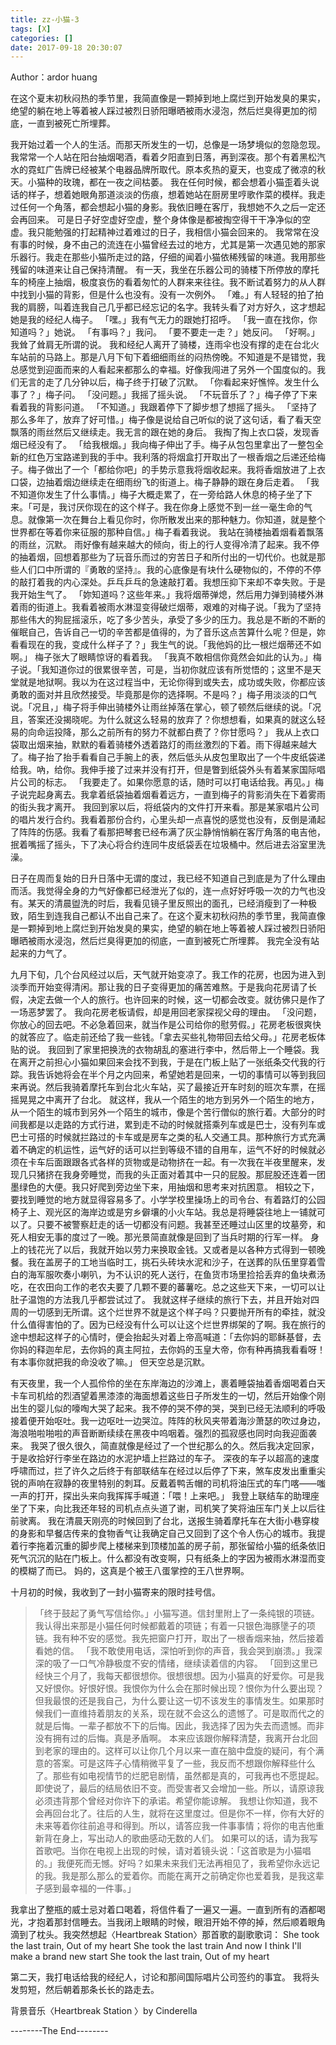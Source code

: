 ```yaml
---
title: zz-小猫-3
tags: [X]
categories: []
date: 2017-09-18 20:30:07
---
```

<!-- {% aplayer "HeartbreakStation" "Cinderella"  "http://img.staryu.cn/Cinderella%20-%20Heartbreak%20Station.mp3" [ autoplay ] %} -->
Author：ardor huang

在这个夏末初秋闷热的季节里，我简直像是一颗掉到地上腐烂到开始发臭的果实，绝望的躺在地上等着被人踩过被烈日骄阳曝晒被雨水浸泡，然后烂臭得更加的彻底，一直到被死亡所埋葬。

我开始过着一个人的生活。而那天所发生的一切，总像是一场梦境似的忽隐忽现。
我常常一个人站在阳台抽烟喝酒，看着夕阳直到日落，再到深夜。那个有着黑松汽水的霓虹广告牌已经被某个电器品牌所取代。原本炙热的夏天，也变成了微凉的秋天。小猫种的玫瑰，都在一夜之间枯萎。
我在任何时候，都会想着小猫歪着头说话的样子，想着她眼角那道淡淡的伤痕，想着她站在厨房里哼歌作菜的模样。我走过任何一个角落，都会想起小猫的身影。我依旧睡在客厅，我想她不久之后一定还会再回来。
可是日子好空虚好空虚，整个身体像是都被掏空得干干净净似的空虚。我只能勉强的打起精神过着难过的日子，我相信小猫会回来的。
我常常在没有事的时候，身不由己的流连在小猫曾经去过的地方，尤其是第一次遇见她的那家乐器行。我走在那些小猫所走过的路，仔细的闻着小猫依稀残留的味道。我用那些残留的味道来让自己保持清醒。
有一天，我坐在乐器公司的骑楼下所停放的摩托车的椅座上抽烟，极度哀伤的看着匆忙的人群来来往往。我不断试着努力的从人群中找到小猫的背影，但是什么也没有。没有一次例外。
「难。」有人轻轻的拍了拍我的肩膀，叫着连我自己几乎都已经忘记的名字。我转头看了对方好久，这才想起她是我的经纪人梅子。
「嘿。」我有气无力的跟她打招呼。
「我一直在找你，你知道吗？」她说。
「有事吗？」我问。
「要不要走一走？」她反问。
「好啊。」我耸了耸肩无所谓的说。
我和经纪人离开了骑楼，连雨伞也没有撑的走在台北火车站前的马路上。那是八月下旬下着细细雨丝的闷热傍晚。不知道是不是错觉，我总感觉到迎面而来的人看起来都那么的幸福。好像我闯进了另外一个国度似的。我们无言的走了几分钟以后，梅子终于打破了沉默。
「你看起来好憔悴。发生什么事了？」梅子问。
「没问题。」我摇了摇头说。
「不玩音乐了？」梅子停了下来看着我的背影问道。
「不知道。」我跟着停下了脚步想了想摇了摇头。
「坚持了那么多年了，放弃了好可惜。」梅子像是说给自己听似的说了这句话，看了看天空飘落的雨丝然后又继续走。我无言的跟在她的身后。
我掏了掏上衣口袋，发现香烟已经没有了。
「给我根烟。」我向梅子伸出了手。梅子从包包里拿出了一整包全新的红色万宝路递到我的手中。我利落的将烟盒打开取出了一根香烟之后递还给梅子。梅子做出了一个「都给你吧」的手势示意我将烟收起来。我将香烟放进了上衣口袋，边抽着烟边继续走在细雨纷飞的街道上。梅子静静的跟在身后走着。
「我不知道你发生了什么事情。」梅子大概走累了，在一旁给路人休息的椅子坐了下来。「可是，我讨厌你现在的这个样子。我在你身上感觉不到一丝一毫生命的气息。就像第一次在舞台上看见你时，你所散发出来的那种魅力。你知道，就是整个世界都在等着你来征服的那种自信。」梅子看着我说。
我站在骑楼抽着烟看着飘落的雨丝，沉默。
雨好像有越来越大的倾向，街上的行人变得冷清了起来。我不停的抽着烟，回想着那些为了玩音乐而过的穷苦日子和所付出的一切代价。也就是那些人们口中所谓的『勇敢的坚持』。我的心底像是有块什么硬物似的，不停的不停的敲打着我的内心深处。乒乓乒乓的急速敲打着。我想压抑下来却不幸失败。于是我开始生气了。
「妳知道吗？这些年来。」我将烟蒂弹熄，然后用力弹到骑楼外淋着雨的街道上。我看着被雨水淋湿变得破烂烟蒂，艰难的对梅子说。「我为了坚持那些伟大的狗屁摇滚乐，吃了多少苦头，承受了多少的压力。我总是不断的不断的催眠自己，告诉自己一切的辛苦都是值得的，为了音乐这点苦算什么呢？但是，妳看看现在的我，变成什么样子了？」我生气的说。「我他妈的比一根烂烟蒂还不如啊。」
梅子张大了眼睛惊讶的看着我。
「我真不敢相信你竟然会如此的认为。」梅子说。「我知道你过的很累很辛苦，可是，当初你就应该有所觉悟的；这里不是天堂就是地狱啊。我以为在这过程当中，无论你得到或失去，成功或失败，你都应该勇敢的面对并且欣然接受。毕竟那是你的选择啊。不是吗？」梅子用淡淡的口气说。「况且，」梅子将手伸出骑楼外让雨丝掉落在掌心，顿了顿然后继续的说。「况且，答案还没揭晓呢。为什么就这么轻易的放弃了？你想想看，如果真的就这么轻易的向命运投降，那么之前所有的努力不就都白费了？你甘愿吗？」
我从上衣口袋取出烟来抽，默默的看着骑楼外透着路灯的雨丝激烈的下着。雨下得越来越大了。梅子抬了抬手看看自己手腕上的表，然后低头从皮包里取出了一个牛皮纸袋递给我。吶，给你。我伸手接了过来并没有打开，但是瞥到纸袋外头有着某家国际唱片公司的标志。
「我要走了。如果你愿意的话，随时可以打电话给我。再见。」梅子说完起身离去。我拿着纸袋抽着烟看着远方，一直到梅子的背影消失在下着雾雨的街头我才离开。
我回到家以后，将纸袋内的文件打开来看。那是某家唱片公司的唱片发行合约。我看着那份合约，心里头却一点喜悦的感觉也没有，反倒是涌起了阵阵的伤感。我看了看那把琴套已经布满了灰尘静悄悄躺在客厅角落的电吉他，抿着嘴摇了摇头，下了决心将合约连同牛皮纸袋丢在垃圾桶中。然后进去浴室里洗澡。


日子在周而复始的日升日落中无谓的度过，我已经不知道自己到底是为了什么理由而活。我觉得全身的力气好像都已经泄光了似的，连一点好好呼吸一次的力气也没有。某天的清晨盥洗的时后，我看见镜子里反照出的面孔，已经消瘦到了一种极致，陌生到连我自己都认不出自己来了。在这个夏末初秋闷热的季节里，我简直像是一颗掉到地上腐烂到开始发臭的果实，绝望的躺在地上等着被人踩过被烈日骄阳曝晒被雨水浸泡，然后烂臭得更加的彻底，一直到被死亡所埋葬。
我完全没有站起来的力气了。


九月下旬，几个台风经过以后，天气就开始变凉了。我工作的花房，也因为进入到淡季而开始变得清闲。那让我的日子变得更加的痛苦难熬。于是我向花房请了长假，决定去做一个人的旅行。也许回来的时候，这一切都会改变。就彷佛只是作了一场恶梦罢了。
我向花房老板请假，却是用回老家探视父母的理由。
「没问题，你放心的回去吧。不必急着回来，就当作是公司给你的慰劳假。」花房老板很爽快的就答应了。临走前还给了我一些钱。「拿去买些礼物带回去给父母。」花房老板体贴的说。
我回到了家里把换洗的衣物胡乱的塞进行李中，然后带上一个睡袋。我在离开之前担心小猫如果回来会找不到我，于是在门板上贴了一张纸条交代我的行踪。我告诉她将会在半个月之内回来，希望她若是回来，一切的事情可以等到我回来再说。然后我骑着摩托车到台北火车站，买了最接近开车时刻的班次车票，在摇摇晃晃之中离开了台北。
就这样，我从一个陌生的地方到另外一个陌生的地方，从一个陌生的城市到另外一个陌生的城市，像是个苦行僧似的旅行着。大部分的时间我都是以走路的方式行进，累到走不动的时候就搭乘列车或是巴士，没有列车或巴士可搭的时候就拦路过的卡车或是房车之类的私人交通工具。那种旅行方式充满着不确定的机运性，运气好的话可以拦到等级不错的自用车，运气不好的时候就必须在卡车后面跟跟各式各样的货物或是动物挤在一起。有一次我在半夜里醒来，发现几只猪挤在我身旁睡觉，而我的头正面对着其中一只的屁股。那屁股还连着一团墨绿色的大便。我只好爬到旁边坐下来，用抽烟和思考来对抗困意。
相较之下，要找到睡觉的地方就显得容易多了。小学学校里操场上的司令台、有着路灯的公园椅子上、观光区的海岸边或是穷乡僻壤的小火车站。我总是将睡袋往地上一铺就可以了。只要不被警察赶走的话一切都没有问题。我甚至还睡过山区里的坟墓旁，和死人相安无事的度过了一晚。那光景简直就像是回到了当兵时期的行军一样。
身上的钱花光了以后，我就开始以劳力来换取金钱。又或者是以各种方式得到一顿晚餐。我在盖房子的工地当临时工，挑石头砖块水泥和沙子，在送葬的队伍里穿着雪白的海军服吹奏小喇叭，为不认识的死人送行，在鱼货市场里捡拾丢弃的鱼块煮汤吃，在农田向工作的老农夫要了几颗不要的蕃薯吃。总之这些天下来，一切可以让肚子温饱的方法我几乎都尝试过了。
我就这样子继续的旅行下去，并且开始对四周的一切感到无所谓。这个烂世界不就是这个样子吗？只要抛开所有的牵挂，就没什么值得害怕的了。因为已经没有什么可以让这个烂世界绑架的了啊。我在旅行的途中想起这样子的心情时，便会抬起头对着上帝高喊道：「去你妈的耶稣基督，去你妈的释迦牟尼，去你妈的真主阿拉，去你妈的玉皇大帝，你有种再搞我看看呀！有本事你就把我的命没收了嘛。」
但天空总是沉默。


有天夜里，我一个人孤伶伶的坐在东岸海边的沙滩上，裹着睡袋抽着香烟喝着白天卡车司机给的烈酒望着黑漆漆的海面想着这些日子所发生的一切，然后开始像个刚出生的婴儿似的嚎啕大哭了起来。我不停的哭不停的哭，哭到已经无法顺利的呼吸接着便开始呕吐。我一边呕吐一边哭泣。阵阵的秋风夹带着海沙萧瑟的吹过身边，海浪啪啦啪啦的声音断断续续在黑夜中呜咽着。强烈的孤寂感也同时向我迎面袭来。
我哭了很久很久，简直就像是经过了一个世纪那么的久。然后我决定回家，于是收拾好行李坐在路边的水泥护墙上拦路过的车子。
深夜的车子以超高的速度呼啸而过，拦了许久之后终于有部联结车在经过以后停了下来，煞车皮发出重重尖锐的声响在寂静的夜里特别的刺耳。反戴着鸭舌帽的司机将油压式的车门喀——嗤一声的打开，探出头来向我挥挥手喊道：「喂！上来吧。」
我登上联结车的助理座坐了下来，向比我还年轻的司机点点头道了谢，司机笑了笑将油压车门关上以后往前驶离。
我在清晨天刚亮的时候回到了台北，送报生骑着摩托车在大街小巷穿梭的身影和早餐店传来的食物香气让我确定自己又回到了这个令人伤心的城市。我提着行李拖着沉重的脚步爬上楼梯来到顶楼加盖的房子前，那张留给小猫的纸条依旧死气沉沉的贴在门板上。什么都没有改变啊，只有纸条上的字因为被雨水淋湿而变的模糊了而已。
妈的，这真是个被王八蛋掌控的王八世界啊。


十月初的时候，我收到了一封小猫寄来的限时挂号信。

>「终于鼓起了勇气写信给你。」小猫写道。信封里附上了一条纯银的项链。我认得出来那是小猫任何时候都戴着的项链；有着一只银色海豚墬子的项链。我有种不安的感觉。我先把窗户打开，取出了一根香烟来抽，然后接着看她的信。
>「我不敢使用电话，深怕听到你的声音，我会哭到崩溃。」我深深的吸了一口气冷静极度不安的情绪，继续读着信的内容。
>「回到这里已经快三个月了，我每天都很想你。很想很想。因为小猫真的好爱你。可是我又好恨你。好恨好恨。我恨你为什么会在那时候出现？恨你为什么要出现？但我最恨的还是我自己，为什么要让这一切不该发生的事情发生。如果那时候我们一直维持着朋友的关系，现在就不会这么的遗憾了。可是取而代之的就是后悔。一辈子都放不下的后悔。因此，我选择了因为失去而遗憾。而非没有拥有过的后悔。真是矛盾啊。
>本来应该跟你解释清楚，我离开台北回到老家的理由的。这样可以让你几个月以来一直在脑中盘旋的疑问，有个满意的答案。可是这阵子心情稍微平复了一些，我反而不想跟你解释些什么了。那些有如电视情节的烂肥皂剧情，虽然都是真的，可我再也不愿提起。即使说了，最后的结局依旧不变。而受害者又会增加一些。所以，请原谅我必须违背那个曾经对你许下的承诺。希望你能谅解。
>我想让你知道，我不会再回台北了。往后的人生，就将在这里度过。但是你不一样，你有大好的未来等着你往前追寻和得到。所以，请答应我一件事事情；将你的电吉他重新背在身上，写出动人的歌曲感动无数的人们。
>如果可以的话，请为我写首歌吧。当你在电视上出现的时候，请对着镜头说：「这首歌是为小猫唱的。」我便死而无憾。好吗？如果未来我们无法再相见了，我希望你永远记的我。我是那么那么的爱着你。而能在离开之前确定你也爱着我，是我这辈子感到最幸福的一件事。」

我拿出了整瓶的威士忌对着口喝着，将信件看了一遍又一遍。一直到所有的酒都喝光，才抱着那封信睡去。当我闭上眼睛的时候，眼泪开始不停的掉，然后顺着眼角滴到了枕头。我突然想起〈Heartbreak Station〉那首歌的副歌歌词：
She took the last train, Out of my heart
She took the last train
And now I think I'll make a brand new start
She took the last train, Out of my heart

第二天，我打电话给我的经纪人，讨论和那间国际唱片公司签约的事宜。
我将头发剪短，然后朝着那条长长的路走去。


背景音乐〈Heartbreak Station 〉by Cinderella

--------The End--------
